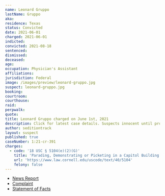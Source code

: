 ```yaml
---
name: Leonard Gruppo
lastName: Gruppo
aka:
residence: Texas
status: Convicted
date: 2021-06-01
charged: 2021-06-01
indicted:
convicted: 2021-08-18
sentenced:
dismissed:
deceased:
age:
occupation: Physician's Assistant
affiliations:
jurisdiction: Federal
image: /images/preview/leonard-gruppo.jpg
suspect: leonard-gruppo.jpg
booking:
courtroom:
courthouse:
raid:
perpwalk:
quote:
title: Leonard Gruppo charged on June 1st, 2021
description: Click for latest case details. Suspects innocent until proven guilty.
author: seditiontrack
layout: suspect
published: true
caseNumber: 1:21-cr-391
charges:
  - code: '18 USC § 5104(e)(2)(G)'
    title: 'Parading, Demonstrating or Picketing in a Capitol Building'
    url: 'https://www.law.cornell.edu/uscode/text/40/5104'
    felony: false
---
```


- [News Report](https://www.everythinglubbock.com/news/local-news/new-info-released-about-clovis-man-arrested-in-connection-to-capitol-breach/)
- [Complaint](https://www.justice.gov/usao-dc/case-multi-defendant/file/1401791/download)
- [Statement of Facts](https://www.justice.gov/usao-dc/case-multi-defendant/file/1401796/download)
